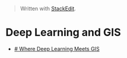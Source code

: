 


> Written with [StackEdit](https://stackedit.io/).

# Deep Learning and GIS

- [# Where Deep Learning Meets GIS](https://www.esri.com/about/newsroom/arcwatch/where-deep-learning-meets-gis/)
<!--stackedit_data:
eyJoaXN0b3J5IjpbNTk4Njk4MV19
-->